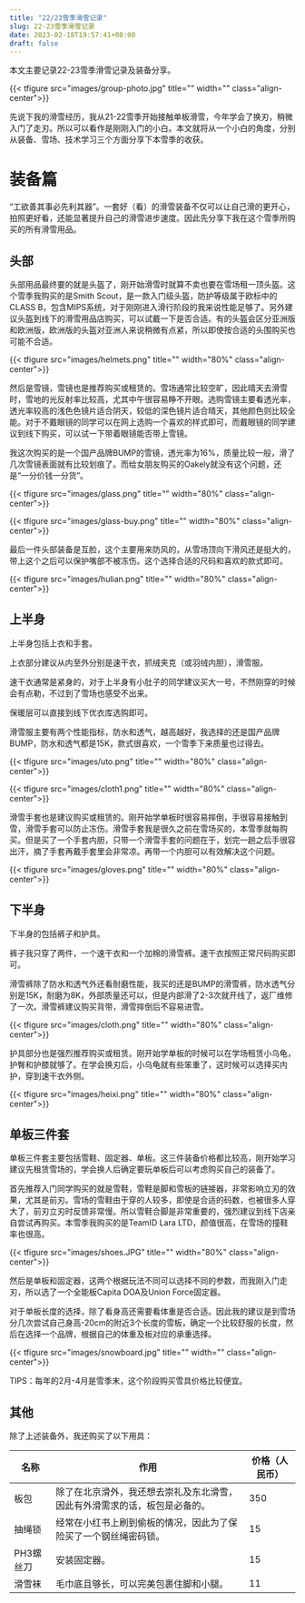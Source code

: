 ```yaml
---
title: "22/23雪季滑雪记录"
slug: 22-23雪季滑雪记录
date: 2023-02-18T19:57:41+08:00
draft: false
---
```



本文主要记录22-23雪季滑雪记录及装备分享。

<!--more-->

{{< tfigure src="images/group-photo.jpg" title="" width="" class="align-center">}}

先说下我的滑雪经历，我从21-22雪季开始接触单板滑雪，今年学会了换刃，稍微入门了走刃。所以可以看作是刚刚入门的小白。本文就将从一个小白的角度，分别从装备、雪场、技术学习三个方面分享下本雪季的收获。

# 装备篇

“工欲善其事必先利其器”。一套好（看）的滑雪装备不仅可以让自己滑的更开心，拍照更好看，还能显著提升自己的滑雪进步速度。因此先分享下我在这个雪季所购买的所有滑雪用品。

## 头部

头部用品最终要的就是头盔了，刚开始滑雪时就算不卖也要在雪场租一顶头盔。这个雪季我购买的是Smith Scout，是一款入门级头盔，防护等级属于欧标中的CLASS B，包含MIPS系统，对于刚刚进入滑行阶段的我来说性能足够了。另外建议头盔到线下的滑雪用品店购买，可以试戴一下是否合适。有的头盔会区分亚洲版和欧洲版，欧洲版的头盔对亚洲人来说稍微有点紧，所以即使按合适的头围购买也可能不合适。

{{< tfigure src="images/helmets.png" title="" width="80%" class="align-center">}}

然后是雪镜，雪镜也是推荐购买或租赁的。雪场通常比较空旷，因此晴天去滑雪时，雪地的光反射率比较高，尤其中午很容易睁不开眼。选购雪镜主要看透光率，透光率较高的浅色色镜片适合阴天，较低的深色镜片适合晴天，其他颜色则比较全能。对于不戴眼镜的同学可以在网上选购一个喜欢的样式即可，而戴眼镜的同学建议到线下购买，可以试一下带着眼镜能否带上雪镜。

我这次购买的是一个国产品牌BUMP的雪镜，透光率为16%，质量比较一般，滑了几次雪镜表面就有比较划痕了。而给女朋友购买的Oakely就没有这个问题，还是“一分价钱一分货”。

{{< tfigure src="images/glass.png" title="" width="80%" class="align-center">}}

{{< tfigure src="images/glass-buy.png" title="" width="80%" class="align-center">}}

最后一件头部装备是互脸，这个主要用来防风的，从雪场顶向下滑风还是挺大的，带上这个之后可以保护嘴部不被冻伤。这个选择合适的尺码和喜欢的款式即可。

{{< tfigure src="images/hulian.png" title="" width="80%" class="align-center">}}

## 上半身

上半身包括上衣和手套。

上衣部分建议从内至外分别是速干衣，抓绒夹克（或羽绒内胆），滑雪服。

速干衣通常是紧身的，对于上半身有小肚子的同学建议买大一号，不然刚穿的时候会有点勒，不过到了雪场也感受不出来。

保暖层可以直接到线下优衣库选购即可。

滑雪服主要有两个性能指标，防水和透气，越高越好，我选择的还是国产品牌BUMP，防水和透气都是15K，款式很喜欢，一个雪季下来质量也过得去。


{{< tfigure src="images/uto.png" title="" width="80%" class="align-center">}}

{{< tfigure src="images/cloth1.png" title="" width="80%" class="align-center">}}

滑雪手套也是建议购买或租赁的。刚开始学单板时很容易摔倒，手很容易接触到雪，滑雪手套可以防止冻伤。滑雪手套我是很久之前在雪场买的，本雪季就每购买。但是买了一个手套内胆，只带一个滑雪手套的问题在于，划完一趟之后手很容出汗，摘了手套再戴手套里会非常凉。再带一个内胆可以有效解决这个问题。

{{< tfigure src="images/gloves.png" title="" width="80%" class="align-center">}}

## 下半身

下半身的包括裤子和护具。

裤子我只穿了两件，一个速干衣和一个加棉的滑雪裤。速干衣按照正常尺码购买即可。

滑雪裤除了防水和透气外还看耐磨性能，我买的还是BUMP的滑雪裤，防水透气分别是15K，耐磨为8K，外部质量还可以，但是内部滑了2-3次就开线了，返厂维修了一次。滑雪裤建议购买背带，滑雪摔倒后不容易进雪。

{{< tfigure src="images/cloth.png" title="" width="80%" class="align-center">}}

护具部分也是强烈推荐购买或租赁。刚开始学单板的时候可以在学场租赁小乌龟，护臀和护膝就够了。在学会换刃后，小乌龟就有些笨重了，这时候可以选择买内护，穿到速干衣外侧。

{{< tfigure src="images/heixi.png" title="" width="80%" class="align-center">}}

## 单板三件套

单板三件套主要包括雪鞋、固定器、单板。这三件装备价格都比较高，刚开始学习建议先租赁雪场的，学会换人后确定要玩单板后可以考虑购买自己的装备了。

首先推荐入门同学购买的就是雪鞋，雪鞋是脚和雪板的链接器，非常影响立刃的效果，尤其是前刃。雪场的雪鞋由于穿的人较多，即使是合适的码数，也被很多人穿大了，前刃立刃时反馈非常慢。所以雪鞋合脚是非常重要的，强烈建议到线下店亲自尝试再购买。本雪季我购买的是TeamID Lara LTD，颜值很高，在雪场的撞鞋率也很高。

{{< tfigure src="images/shoes.JPG" title="" width="80%" class="align-center">}}

然后是单板和固定器，这两个根据玩法不同可以选择不同的参数，而我刚入门走刃，所以选了一个全能板Capita DOA及Union Force固定器。

对于单板长度的选择，除了看身高还需要看体重是否合适。因此我的建议是到雪场分几次尝试自己身高-20cm的附近3个长度的雪板，确定一个比较舒服的长度，然后在选择一个品牌，根据自己的体重及板对应的承重选择。

{{< tfigure src="images/snowboard.jpg" title="" width="" class="align-center">}}

TIPS：每年的2月-4月是雪季末，这个阶段购买雪具价格比较便宜。

## 其他

除了上述装备外，我还购买了以下用具：

| 名称    | 作用                                                                     | 价格（人民币） |
| --------- | -------------------------------------------------------------------------- | -------------- |
| 板包    | 除了在北京滑外，我还想去崇礼及东北滑雪，因此有外滑需求的话，板包是必备的。 | 350            |
| 抽绳锁 | 经常在小红书上刷到偷板的情况，因此为了保险买了一个钢丝绳密码锁。 | 15             |
| PH3螺丝刀 | 安装固定器。                                                         | 15             |
| 滑雪袜 | 毛巾底且够长，可以完美包裹住脚和小腿。                  | 11             |